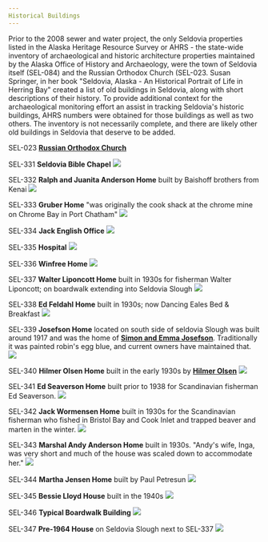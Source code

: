 ```yaml
---
Historical Buildings
---
```


Prior to  the 2008 sewer and water project, the only Seldovia properties listed in the Alaska Heritage Resource Survey or AHRS - the state-wide inventory of archaeological and historic architecture properties maintained by the Alaska Office of History and Archaeology, were the town of Seldovia itself (SEL-084) and the Russian Orthodox Church (SEL-023.  Susan Springer, in her book "Seldovia, Alaska - An Historical Portrait of Life in Herring Bay" created a list of old buildings in Seldovia, along with short descriptions of their history. To provide additional context for the archaeological monitoring effort an assist in tracking Seldovia's historic buildings, AHRS numbers were obtained for those buildings as well as two others.  The inventory is not necessarily complete, and there are likely other old buildings in Seldovia that deserve to be added.

SEL-023 [**Russian Orthodox Church**](../resources/st-nicholas-church.md)

SEL-331 **Seldovia Bible Chapel**
![](../assets/Seldovia_Bible_Chapel.jpeg)

SEL-332 **Ralph and Juanita Anderson Home** built by Baishoff brothers from Kenai
![](../assets/Seldovia_Bible_Chapel.jpg)

SEL-333 **Gruber Home** "was originally the cook shack at the chrome mine on Chrome Bay in Port Chatham"
![](../assets/Seldovia_Bible_Chapel.jpg)

SEL-334 **Jack English Office**
![](../assets/Jack_English_Office.jpg)

SEL-335 **Hospital**
![](../assets/Hospital_Willard_Home.jpg)

SEL-336 **Winfree Home** ![](../assets/Winfree_Home.jpeg)

SEL-337 **Walter Liponcott Home** built in 1930s for fisherman Walter Liponcott; on boardwalk extending into Seldovia Slough
![](../assets/Walt_Sachiko_House1.jpg)

SEL-338 **Ed Feldahl Home** built in 1930s; now Dancing Eales Bed & Breakfast
![](../assets/Dancing_Eagles.jpg)

SEL-339 **Josefson Home** located on south side of seldovia Slough was built around 1917 and was the home of [**Simon and Emma Josefson**](..people/Josefsen_Simon_F.md). Traditionally it was painted robin's egg blue, and current owners have maintained that.
![](../assets/Simon_Josefson_House.jpg)

SEL-340 **Hilmer Olsen Home** built in the early 1930s by [**Hilmer Olsen**](../people/Olsen_Hilmar.md)
![](../assets/Hilmer_Olsen_Home.jpg)

SEL-341 **Ed Seaverson Home** built prior to 1938 for Scandinavian fisherman Ed Seaverson.
![](../assets/Ed_Seaverson_Home.jpg)

SEL-342 **Jack Wormensen Home** built in 1930s for the Scandinavian fisherman who fished in Bristol Bay and Cook Inlet and trapped beaver and marten in the winter.
![](../assets/Jack_Wormensen_Home.jpg)

SEL-343 **Marshal Andy Anderson Home** built in 1930s. "Andy's wife, Inga, was very short and much of the house was scaled down to accommodate her."
![](../assets/Andy_Anderson_Home_1930.jpg)

SEL-344 **Martha Jensen Home** built by Paul Petresun
![](../assets/Martha_Jensen_Home.jpg)

SEL-345 **Bessie Lloyd House** built in the 1940s
![](../assets/Bessie_Lloyd_Home.jpg)

SEL-346 **Typical Boardwalk Building**
![](../assets/Boardwalk_Building.jpg)

SEL-347 **Pre-1964 House** on Seldovia Slough next to SEL-337
![](../assets/Walts_Blue_House.jpg)


